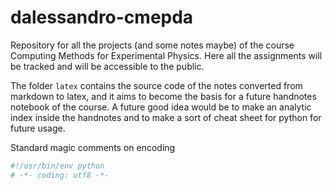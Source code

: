 # dalessandro-cmepda
Repository for all the projects (and some notes maybe) of the course Computing Methods for Experimental Physics.
Here all the assignments will be tracked and will be accessible to the public.

The folder `latex` contains the source code of the notes converted from markdown to latex, and it aims to become the basis for a future handnotes notebook of the course.
A future good idea would be to make an analytic index inside the handnotes and to make a sort of cheat sheet for python for future usage.

Standard magic comments on encoding
```python
#!/usr/bin/env python
# -*- coding: utf8 -*-
```